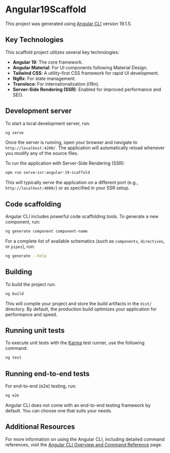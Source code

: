 # Angular19Scaffold

This project was generated using [Angular CLI](https://github.com/angular/angular-cli) version 19.1.5.

## Key Technologies

This scaffold project utilizes several key technologies:

*   **Angular 19**: The core framework.
*   **Angular Material**: For UI components following Material Design.
*   **Tailwind CSS**: A utility-first CSS framework for rapid UI development.
*   **NgRx**: For state management.
*   **Transloco**: For internationalization (i18n).
*   **Server-Side Rendering (SSR)**: Enabled for improved performance and SEO.

## Development server

To start a local development server, run:

```bash
ng serve
```

Once the server is running, open your browser and navigate to `http://localhost:4200/`. The application will automatically reload whenever you modify any of the source files.

To run the application with Server-Side Rendering (SSR):

```bash
npm run serve:ssr:angular-19-scaffold
```
This will typically serve the application on a different port (e.g., `http://localhost:4000/`) or as specified in your SSR setup.

## Code scaffolding

Angular CLI includes powerful code scaffolding tools. To generate a new component, run:

```bash
ng generate component component-name
```

For a complete list of available schematics (such as `components`, `directives`, or `pipes`), run:

```bash
ng generate --help
```

## Building

To build the project run:

```bash
ng build
```

This will compile your project and store the build artifacts in the `dist/` directory. By default, the production build optimizes your application for performance and speed.

## Running unit tests

To execute unit tests with the [Karma](https://karma-runner.github.io) test runner, use the following command:

```bash
ng test
```

## Running end-to-end tests

For end-to-end (e2e) testing, run:

```bash
ng e2e
```

Angular CLI does not come with an end-to-end testing framework by default. You can choose one that suits your needs.

## Additional Resources

For more information on using the Angular CLI, including detailed command references, visit the [Angular CLI Overview and Command Reference](https://angular.dev/tools/cli) page.
